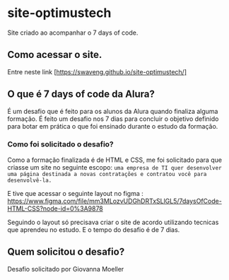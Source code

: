 # site-optimustech
 Site criado ao acompanhar o 7 days of code.

## Como acessar o site.
Entre neste link [https://swaveng.github.io/site-optimustech/]

## O que é 7 days of code da Alura?
É um desafio que é feito para os alunos da Alura quando finaliza alguma formação. É feito um desafio nos 7 dias para concluir o objetivo definido para botar em prática o que foi ensinado durante o estudo da formação.

### Como foi solicitado o desafio?
Como a formação finalizada é de HTML e CSS, me foi solicitado para que criasse um site no seguinte escopo: `uma empresa de TI quer desenvolver uma página destinada a novas contratações e contratou você para desenvolvê-la.`

E tive que acessar o seguinte layout no figma : https://www.figma.com/file/mm3MLozvUDGhDRTxSLlGL5/7daysOfCode-HTML-CSS?node-id=0%3A9878 

Seguindo o layout só precisava criar o site de acordo utilizando tecnicas que aprendeu no estudo. E o tempo do desafio é de 7 dias.

## Quem solicitou o desafio?
Desafio solicitado por Giovanna Moeller 
